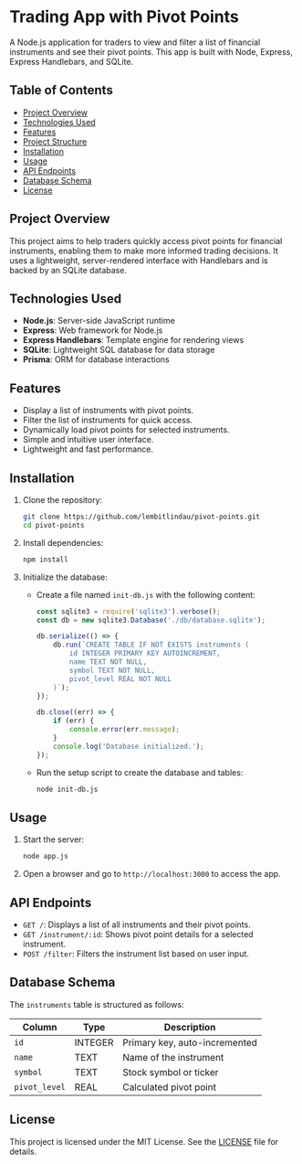 # Trading App with Pivot Points

A Node.js application for traders to view and filter a list of financial instruments and see their pivot points. This app is built with Node, Express, Express Handlebars, and SQLite.

## Table of Contents

- [Project Overview](#project-overview)
- [Technologies Used](#technologies-used)
- [Features](#features)
- [Project Structure](#project-structure)
- [Installation](#installation)
- [Usage](#usage)
- [API Endpoints](#api-endpoints)
- [Database Schema](#database-schema)
- [License](#license)

## Project Overview

This project aims to help traders quickly access pivot points for financial instruments, enabling them to make more informed trading decisions. It uses a lightweight, server-rendered interface with Handlebars and is backed by an SQLite database.

## Technologies Used

- **Node.js**: Server-side JavaScript runtime
- **Express**: Web framework for Node.js
- **Express Handlebars**: Template engine for rendering views
- **SQLite**: Lightweight SQL database for data storage
- **Prisma**: ORM for database interactions

## Features

- Display a list of instruments with pivot points.
- Filter the list of instruments for quick access.
- Dynamically load pivot points for selected instruments.
- Simple and intuitive user interface.
- Lightweight and fast performance.

## Installation

1. Clone the repository:
   ```bash
   git clone https://github.com/lembitlindau/pivot-points.git
   cd pivot-points
   ```

2. Install dependencies:
   ```bash
   npm install
   ```

3. Initialize the database:
   - Create a file named `init-db.js` with the following content:
     ```javascript
     const sqlite3 = require('sqlite3').verbose();
     const db = new sqlite3.Database('./db/database.sqlite');

     db.serialize(() => {
         db.run(`CREATE TABLE IF NOT EXISTS instruments (
             id INTEGER PRIMARY KEY AUTOINCREMENT,
             name TEXT NOT NULL,
             symbol TEXT NOT NULL,
             pivot_level REAL NOT NULL
         )`);
     });

     db.close((err) => {
         if (err) {
             console.error(err.message);
         }
         console.log('Database initialized.');
     });
     ```
   - Run the setup script to create the database and tables:
     ```bash
     node init-db.js
     ```

## Usage

1. Start the server:
   ```bash
   node app.js
   ```

2. Open a browser and go to `http://localhost:3000` to access the app.

## API Endpoints

- `GET /`: Displays a list of all instruments and their pivot points.
- `GET /instrument/:id`: Shows pivot point details for a selected instrument.
- `POST /filter`: Filters the instrument list based on user input.

## Database Schema

The `instruments` table is structured as follows:

| Column       | Type     | Description                    |
|--------------|----------|--------------------------------|
| `id`         | INTEGER  | Primary key, auto-incremented  |
| `name`       | TEXT     | Name of the instrument         |
| `symbol`     | TEXT     | Stock symbol or ticker         |
| `pivot_level`| REAL     | Calculated pivot point         |

## License

This project is licensed under the MIT License. See the [LICENSE](LICENSE) file for details.
```